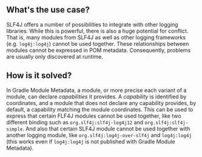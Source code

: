 ## What's the use case?

SLF4J offers a number of possibilities to integrate with other logging libraries.
While this is powerful, there is also a huge potential for conflict.
That is, many modules from SLF4J as well as other logging frameworks (e.g. `log4j:log4j`) cannot be used together.
These relationships between modules cannot be expressed in POM metadata.
Consequently, problems are usually only discovered at runtime.

## How is it solved?

In Gradle Module Metadata, a module, or more precise each variant of a module, can declare _capabilities_ it provides.
A _capability_ is identified by coordinates, and a module that does not declare any capability provides, by default, a capability matching the module coordinates.
This can be used to express that certain FLF4J modules cannot be used together, like two different binding such as `org.slf4j:slf4j-log4j12` and `org.slf4j:slf4j-simple`.
And also that certain SLF4J module cannot be used together with another logging module, like `org.slf4j:log4j-over-slf4j` and `log4j:log4j`
(this works even if `log4j:log4j` is not published with Gradle Module Metadata).
